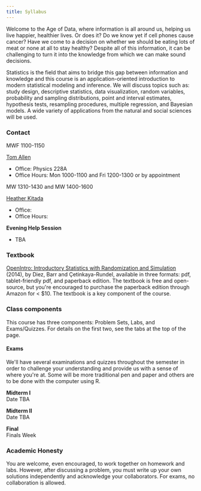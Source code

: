 ```yaml
---
title: Syllabus
---
```

Welcome to the Age of Data, where information is all around us, helping us live 
happier, healthier lives. Or does it? Do we know yet if cell phones cause 
cancer? Have we come to a decision on whether we should be eating lots of meat 
or none at all to stay healthy? Despite all of this information, it can be 
challenging to turn it into the knowledge from which we can make sound
decisions.

Statistics is the field that aims to bridge this gap between information and 
knowledge and this course is an application-oriented introduction to modern 
statistical modeling and inference. We will discuss topics such as: study design, 
descriptive statistics, data visualization, random variables, probability and 
sampling distributions, point and interval estimates, hypothesis tests, 
resampling procedures, multiple regression, and Bayesian models. A wide variety 
of applications from the natural and social sciences will be used.

### Contact
MWF 1100-1150  

[Tom Allen](tomallen@reed.edu)

- Office: Physics 228A
- Office Hours:  Mon 1000-1100 and Fri 1200-1300 or by appointment

MW 1310-1430 and MW 1400-1600  

[Heather Kitada](kitadah@reed.edu)

- Office: 
- Office Hours:  


**Evening Help Session**

- TBA

### Textbook

[OpenIntro: Introductory Statistics with Randomization and Simulation](https://www.openintro.org/stat/textbook.php?stat_book=isrs) (2014),
by Diez, Barr and Çetinkaya-Rundel, available in three formats: pdf, 
tablet-friendly pdf, and paperback edition. The textbook is free and open-source,
but you're encouraged to purchase the paperback edition through Amazon for < $10.
The textbook is a key component of the course.

### Class components

This course has three components: Problem Sets, Labs, and Exams/Quizzes. For details
on the first two, see the tabs at the top of the page.


#### Exams

We'll have several examinations and quizzes throughout the semester in order to challenge your understanding and provide us with a sense of where you're at. Some will be more traditional pen and paper and others are to be done with the computer using R.

**Midterm I**  
Date TBA

**Midterm II**  
Date TBA

**Final**  
Finals Week

### Academic Honesty
You are welcome, even encouraged, to work together on homework and labs.  However, after discussing a problem, you must write up your own solutions independently and acknowledge your collaborators.  For exams, no collaboration is allowed.